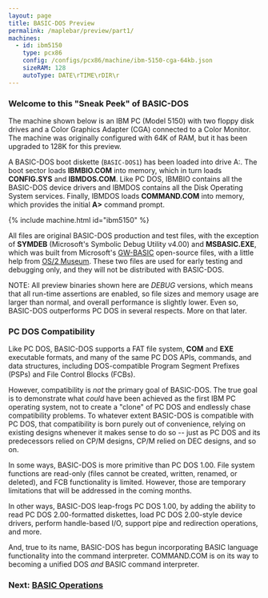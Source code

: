 ```yaml
---
layout: page
title: BASIC-DOS Preview
permalink: /maplebar/preview/part1/
machines:
  - id: ibm5150
    type: pcx86
    config: /configs/pcx86/machine/ibm-5150-cga-64kb.json
    sizeRAM: 128
    autoType: DATE\rTIME\rDIR\r
---
```


### Welcome to this "Sneak Peek" of BASIC-DOS

The machine shown below is an IBM PC (Model 5150) with two floppy
disk drives and a Color Graphics Adapter (CGA) connected to a Color Monitor.
The machine was originally configured with 64K of RAM, but it has been
upgraded to 128K for this preview.

A BASIC-DOS boot diskette (`BASIC-DOS1`) has been loaded into drive A:.  The
boot sector loads **IBMBIO.COM** into memory, which in turn loads **CONFIG.SYS**
and **IBMDOS.COM**.  Like PC DOS, IBMBIO contains all the BASIC-DOS
device drivers and IBMDOS contains all the Disk Operating System services.
Finally, IBMDOS loads **COMMAND.COM** into memory, which provides the initial
**A&gt;** command prompt.

{% include machine.html id="ibm5150" %}

All files are original BASIC-DOS production and test files, with the exception
of **SYMDEB** (Microsoft's Symbolic Debug Utility v4.00) and **MSBASIC.EXE**,
which was built from Microsoft's [GW-BASIC](https://github.com/microsoft/GW-BASIC)
open-source files, with a little help from [OS/2 Museum](http://www.os2museum.com/wp/well-hello/).
These two files are used for early testing and debugging only, and they
will not be distributed with BASIC-DOS.

NOTE: All preview binaries shown here are *DEBUG* versions, which means that
all run-time assertions are enabled, so file sizes and memory usage are larger
than normal, and overall performance is slightly lower.  Even so, BASIC-DOS
outperforms PC DOS in several respects.  More on that later.

### PC DOS Compatibility

Like PC DOS, BASIC-DOS supports a FAT file system, **COM** and **EXE**
executable formats, and many of the same PC DOS APIs, commands, and data
structures, including DOS-compatible Program Segment Prefixes (PSPs) and
File Control Blocks (FCBs).

However, compatibility is *not* the primary goal of BASIC-DOS.  The true
goal is to demonstrate what *could* have been achieved as the first IBM PC
operating system, not to create a "clone" of PC DOS and endlessly chase
compatibility problems.  To whatever extent BASIC-DOS is compatible with
PC DOS, that compatibility is born purely out of convenience, relying on
existing designs whenever it makes sense to do so -- just as PC DOS and its
predecessors relied on CP/M designs, CP/M relied on DEC designs, and so on.

In some ways, BASIC-DOS is more primitive than PC DOS 1.00.  File system
functions are read-only (files cannot be created, written, renamed, or
deleted), and FCB functionality is limited.  However, those are temporary
limitations that will be addressed in the coming months.

In other ways, BASIC-DOS leap-frogs PC DOS 1.00, by adding the ability to
read PC DOS 2.00-formatted diskettes, load PC DOS 2.00-style device drivers,
perform handle-based I/O, support pipe and redirection operations, and more.

And, true to its name, BASIC-DOS has begun incorporating BASIC language
functionality into the command interpreter.  COMMAND.COM is on its way to
becoming a unified DOS *and* BASIC command interpreter.

### Next: [BASIC Operations](../part2/)
